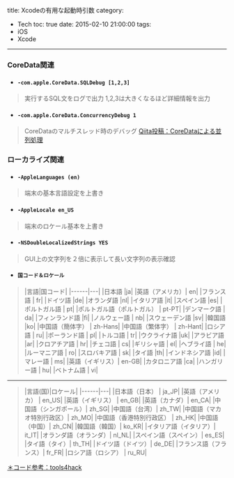 title: Xcodeの有用な起動時引数
category:
  - Tech
toc: true
date: 2015-02-10 21:00:00
tags:
- iOS
- Xcode
---
### CoreData関連

- #### `-com.apple.CoreData.SQLDebug [1,2,3]`

> 実行するSQL文をログで出力
> 1,2,3は大きくなるほど詳細情報を出力

- #### `-com.apple.CoreData.ConcurrencyDebug 1`

> CoreDataのマルチスレッド時のデバッグ
> [Qiita投稿：CoreDataによる並列処理](http://qiita.com/hongmhoon/items/606a352b1e96dfb0bec5)


### ローカライズ関連

- #### `-AppleLanguages (en)`

> 端末の基本言語設定を上書き

- #### `-AppleLocale en_US`

> 端末のロケール基本を上書き

- #### `-NSDoubleLocalizedStrings YES`

> GUI上の文字列を２倍に表示して長い文字列の表示確認

- #### `国コード＆ロケール`

> |言語|国コード|
|------|---|
|日本語    |ja|
|英語（アメリカ）|    en|
|フランス語 |  fr|
|ドイツ語    |de|
|オランダ語   |nl|
|イタリア語   |it|
|スペイン語   |es|
|ポルトガル語 | pt|
|ポルトガル語（ポルトガル） |  pt-PT|
|デンマーク語 | da|
|フィンランド語 |fi|
|ノルウェー語 | nb|
|スウェーデン語 |sv|
|韓国語 |ko|
|中国語（簡体字） |   zh-Hans|
|中国語（繁体字）  |  zh-Hant|
|ロシア語   | ru|
|ポーランド語 | pl|
|トルコ語   | tr|
|ウクライナ語  |uk|
|アラビア語   |ar|
|クロアチア語 | hr|
|チェコ語   | cs|
|ギリシャ語  | el|
|ヘブライ語  | he|
|ルーマニア語 | ro|
|スロバキア語 | sk|
|タイ語 |th|
|インドネシア語 |id|
|マレー語   | ms|
|英語（イギリス）|    en-GB|
|カタロニア語  |ca|
|ハンガリー語 | hu|
|ベトナム語  | vi|

---

> |言語(国)|ロケール|
|------|---|
|日本語（日本） | ja_JP|
|英語（アメリカ）  |  en_US|
|英語（イギリス） |   en_GB|
|英語（カナダ）| en_CA|
|中国語（シンガポール）| zh_SG|
|中国語（台湾）| zh_TW|
|中国語（マカオ特別行政区）|   zh_MO|
|中国語（香港特別行政区） |   zh_HK|
|中国語（中国）| zh_CN|
|韓国語（韓国）| ko_KR|
|イタリア語（イタリア）| it_IT|
|オランダ語（オランダ）| nl_NL|
|スペイン語（スペイン）| es_ES|
|タイ語（タイ）| th_TH|
|ドイツ語（ドイツ）|   de_DE|
|フランス語（フランス）| fr_FR|
|ロシア語（ロシア） |  ru_RU|


[＊コード参考：tools4hack](http://tools4hack.santalab.me/howto-change-app-language-and-locate-for-jailbreak-ifile.html)

